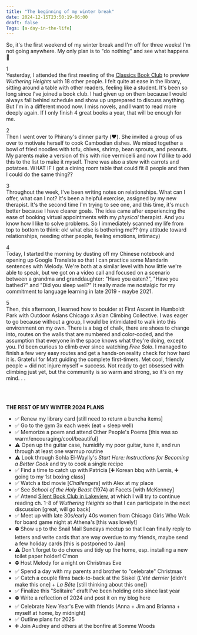 ```yaml
---
title: "The beginning of my winter break"
date: 2024-12-15T23:50:19-06:00
draft: false
Tags: [a-day-in-the-life]
---
```


So, it's the first weekend of my winter break and I'm off for three weeks! I'm not going anywhere. My only plan is to "do nothing" and see what happens 🤠

1
\
Yesterday, I attended the first meeting of the [Classics Book Club](https://www.meetup.com/meetup-group-lbqzvmlr) to preview *Wuthering Heights* with 18 other people. I felt quite at ease in the library, sitting around a table with other readers, feeling like a student. It's been so long since I've joined a book club. I had given up on them because I would always fall behind schedule and show up unprepared to discuss anything. But I'm in a different mood now. I miss novels, and I want to read more deeply again. If I only finish 4 great books a year, that will be enough for me.

2
\
Then I went over to Phirany's dinner party (❤️). She invited a group of us over to motivate herself to cook Cambodian dishes. We mixed together a bowl of fried noodles with tofu, chives, shrimp, bean sprouts, and peanuts. My parents make a version of this with rice vermicelli and now I'd like to add this to the list to make it myself. There was also a stew with carrots and potatoes. WHAT IF I got a dining room table that could fit 8 people and then I could do the same thing??

3
\
Throughout the week, I've been writing notes on relationships. What can I offer, what can I not? It's been a helpful exercise, assigned by my new therapist. It's the second time I'm trying to see one, and this time, it's much better because I have clearer goals. The idea came after experiencing the ease of booking virtual appointments with my *physical* therapist. And you know how I like to solve problems. So I immediately scanned my life from top to bottom to think: ok! what else is bothering me?? (my attitude toward relationships, needing other people, feeling emotions, intimacy)

4
\
Today, I started the morning by dusting off my Chinese notebook and opening up Google Translate so that I can practice some Mandarin sentences with Melody. We're both at a similar level with how little we're able to speak, but we got on a video call and focused on a scenario between a grandma and granddaughter: "Have you eaten?", "Have you bathed?" and "Did you sleep well?" It really made me nostalgic for my commitment to language learning in late 2019 - maybe 2021.

5
\
Then, this afternoon, I learned how to boulder at First Ascent in Humboldt Park with Outdoor Asians Chicago x Asian Climbing Collective. I was eager to go because without a group, I would be intimidated to walk into this environment on my own. There is a bag of chalk, there are shoes to change into, routes on the walls that are numbered and color-coded, and the assumption that everyone in the space knows what they're doing, except you. I'd been curious to climb ever since watching *Free Solo*. I managed to finish a few very easy routes and get a hands-on reality check for how hard it is. Grateful for Matt guiding the complete first-timers. Met cool, friendly people + did not injure myself = success. Not ready to get obsessed with climbing just yet, but the community is so warm and strong, so it's on my mind. . .

<br><br>

**THE REST OF MY WINTER 2024 PLANS**
- ✅ Renew my library card [still need to return a buncha items]
- ✅ Go to the gym 3x each week (eat + sleep well)
- ✅ Memorize a poem and attend Other People's Poems [this was so warm/encouraging/cool/beautiful]
- ⚠️ Open up the guitar case, humidify my poor guitar, tune it, and run through at least one warmup routine
- ⚠️ Look through Sohla El-Waylly's *Start Here: Instructions for Becoming a Better Cook* and try to cook a single recipe
- ✅ Find a time to catch up with Patricia [➕ Korean bbq with Lemis, ➕ going to my 1st boxing class]
- ✅ Watch a tbd movie [*Challengers*] with Alex at my place
- ✅ See *School of the Holy Beast* (1974) at Facets [with McKenney]
- ✅ Attend [Silent Book Club in Lakeview](https://www.meetup.com/chicago-silent-book-club-lakeview/), at which I will try to continue reading ch. 1-8 of *Wuthering Heights* so that I can participate in the next discussion [great, will go back]
- ✅ Meet up with late 30s/early 40s women from Chicago Girls Who Walk for board game night at Athena's [this was lovely!]
- ⛔️ Show up to the Snail Mail Sundays meetup so that I can finally reply to letters and write cards that are way overdue to my friends, maybe send a few holiday cards [this is postponed to Jan]
- ⚠️ Don't forget to do chores and tidy up the home, esp. installing a new toilet paper holder! C'mon
- ⛔️ Host Melody for a night on Christmas Eve
- ✅ Spend a day with my parents and brother to "celebrate" Christmas
- ✅ Catch a couple films back-to-back at the Siskel (*L'été dernier* [didn't make this one] + *La Bête* [still thinking about this one])
- ✅ Finalize this "Solitaire" draft I've been holding onto since last year
- ⛔️ Write a reflection of 2024 and post it on my blog here
- ✅ Celebrate New Year's Eve with friends (Anna + Jim and Brianna + myself at home, by midnight)
- ✅ Outline plans for 2025
- ➕ Join Audrey and others at the bonfire at Somme Woods